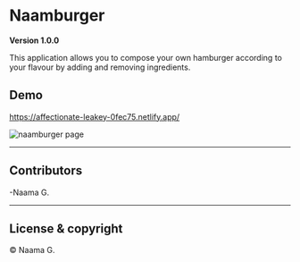 ﻿# Naamburger

**Version 1.0.0**

This application allows you to compose your own hamburger according to your flavour by adding and removing ingredients.

## Demo

https://affectionate-leakey-0fec75.netlify.app/

![naamburger page](./naamburger.png)

------------------------------------------------
## Contributors

-Naama G.

------------
## License & copyright

&copy; Naama G.
